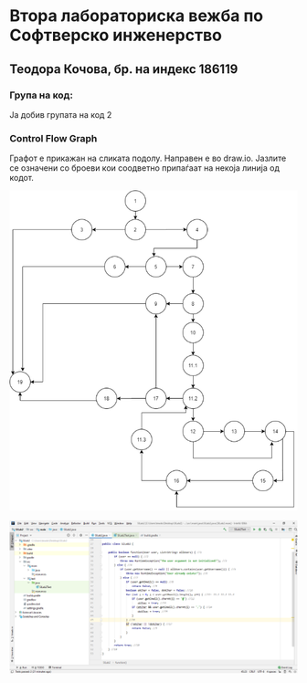# Втора лабораториска вежба по Софтверско инженерство

## Теодора Кочова, бр. на индекс 186119

### Група на код:

Ја добив групата на код 2

### Control Flow Graph
Графот е прикажан на сликата подолу. Направен е во draw.io. Јазлите се означени со броеви кои соодветно припаѓаат на некоја линија од кодот.

![](graph.png)

![](code.png)


